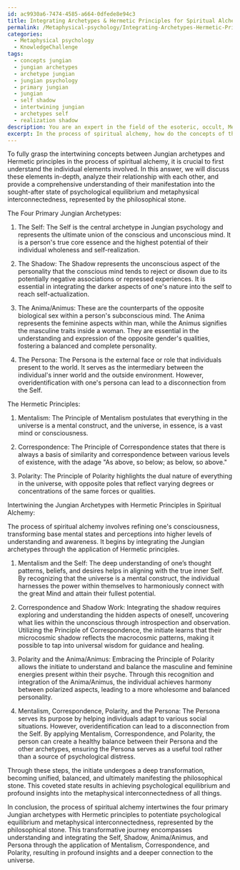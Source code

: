 ```yaml
---
id: ac9930a6-7474-4585-a664-0dfede8e94c3
title: Integrating Archetypes & Hermetic Principles for Spiritual Alchemy
permalink: /Metaphysical-psychology/Integrating-Archetypes-Hermetic-Principles-for-Spiritual-Alchemy/
categories:
  - Metaphysical psychology
  - KnowledgeChallenge
tags:
  - concepts jungian
  - jungian archetypes
  - archetype jungian
  - jungian psychology
  - primary jungian
  - jungian
  - self shadow
  - intertwining jungian
  - archetypes self
  - realization shadow
description: You are an expert in the field of the esoteric, occult, Metaphysical psychology and Education. You are a writer of tests, challenges, books and deep knowledge on Metaphysical psychology for initiates and students to gain deep insights and understanding from. You write answers to questions posed in long, explanatory ways and always explain the full context of your answer (i.e., related concepts, formulas, examples, or history), as well as the step-by-step thinking process you take to answer the challenges. Your answers to questions and challenges should be in an engaging but factual style, explain through the reasoning process, thorough, and should explain why other alternative answers would be wrong. Summarize the key themes, ideas, and conclusions at the end.
excerpt: In the process of spiritual alchemy, how do the concepts of the four primary Jungian archetypes (the Self, the Shadow, the Anima/Animus, and the Persona) intertwine with the Hermetic principles of mentalism, correspondence, and polarity to manifest the philosophical stone, ultimately allowing the initiate to achieve psychological equilibrium and a profound understanding of the metaphysical interconnectedness of all things?
---
```

To fully grasp the intertwining concepts between Jungian archetypes and Hermetic principles in the process of spiritual alchemy, it is crucial to first understand the individual elements involved. In this answer, we will discuss these elements in-depth, analyze their relationship with each other, and provide a comprehensive understanding of their manifestation into the sought-after state of psychological equilibrium and metaphysical interconnectedness, represented by the philosophical stone.

The Four Primary Jungian Archetypes:
1. The Self: The Self is the central archetype in Jungian psychology and represents the ultimate union of the conscious and unconscious mind. It is a person's true core essence and the highest potential of their individual wholeness and self-realization.

2. The Shadow: The Shadow represents the unconscious aspect of the personality that the conscious mind tends to reject or disown due to its potentially negative associations or repressed experiences. It is essential in integrating the darker aspects of one's nature into the self to reach self-actualization.

3. The Anima/Animus: These are the counterparts of the opposite biological sex within a person's subconscious mind. The Anima represents the feminine aspects within man, while the Animus signifies the masculine traits inside a woman. They are essential in the understanding and expression of the opposite gender's qualities, fostering a balanced and complete personality.

4. The Persona: The Persona is the external face or role that individuals present to the world. It serves as the intermediary between the individual's inner world and the outside environment. However, overidentification with one's persona can lead to a disconnection from the Self.

The Hermetic Principles:
1. Mentalism: The Principle of Mentalism postulates that everything in the universe is a mental construct, and the universe, in essence, is a vast mind or consciousness.

2. Correspondence: The Principle of Correspondence states that there is always a basis of similarity and correspondence between various levels of existence, with the adage "As above, so below; as below, so above."

3. Polarity: The Principle of Polarity highlights the dual nature of everything in the universe, with opposite poles that reflect varying degrees or concentrations of the same forces or qualities.

Intertwining the Jungian Archetypes with Hermetic Principles in Spiritual Alchemy:

The process of spiritual alchemy involves refining one's consciousness, transforming base mental states and perceptions into higher levels of understanding and awareness. It begins by integrating the Jungian archetypes through the application of Hermetic principles.

1. Mentalism and the Self: The deep understanding of one’s thought patterns, beliefs, and desires helps in aligning with the true inner Self. By recognizing that the universe is a mental construct, the individual harnesses the power within themselves to harmoniously connect with the great Mind and attain their fullest potential.

2. Correspondence and Shadow Work: Integrating the shadow requires exploring and understanding the hidden aspects of oneself, uncovering what lies within the unconscious through introspection and observation. Utilizing the Principle of Correspondence, the initiate learns that their microcosmic shadow reflects the macrocosmic patterns, making it possible to tap into universal wisdom for guidance and healing.

3. Polarity and the Anima/Animus: Embracing the Principle of Polarity allows the initiate to understand and balance the masculine and feminine energies present within their psyche. Through this recognition and integration of the Anima/Animus, the individual achieves harmony between polarized aspects, leading to a more wholesome and balanced personality.

4. Mentalism, Correspondence, Polarity, and the Persona: The Persona serves its purpose by helping individuals adapt to various social situations. However, overidentification can lead to a disconnection from the Self. By applying Mentalism, Correspondence, and Polarity, the person can create a healthy balance between their Persona and the other archetypes, ensuring the Persona serves as a useful tool rather than a source of psychological distress.

Through these steps, the initiate undergoes a deep transformation, becoming unified, balanced, and ultimately manifesting the philosophical stone. This coveted state results in achieving psychological equilibrium and profound insights into the metaphysical interconnectedness of all things.

In conclusion, the process of spiritual alchemy intertwines the four primary Jungian archetypes with Hermetic principles to potentiate psychological equilibrium and metaphysical interconnectedness, represented by the philosophical stone. This transformative journey encompasses understanding and integrating the Self, Shadow, Anima/Animus, and Persona through the application of Mentalism, Correspondence, and Polarity, resulting in profound insights and a deeper connection to the universe.
